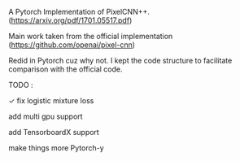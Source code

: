 A Pytorch Implementation of PixelCNN++.(https://arxiv.org/pdf/1701.05517.pdf)

Main work taken from the official implementation (https://github.com/openai/pixel-cnn)

Redid in Pytorch cuz why not. I kept the code structure to facilitate comparison with the official code. 

TODO : 

✓ fix logistic mixture loss

add multi gpu support

add TensorboardX support

make things more Pytorch-y
